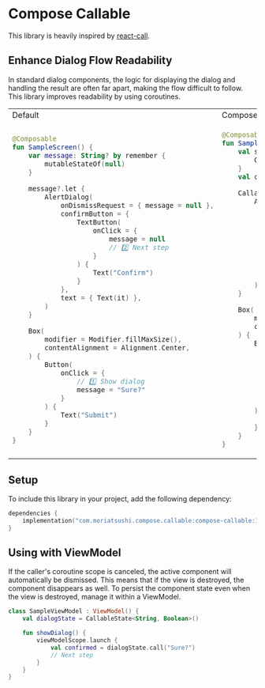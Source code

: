 # Compose Callable

This library is heavily inspired by [react-call](https://github.com/desko27/react-call).

## Enhance Dialog Flow Readability
In standard dialog components, the logic for displaying the dialog and handling the result are often
far apart, making the flow difficult to follow.
This library improves readability by using coroutines.

<table>
<tr>
<td>Default</td>
<td>Compose Callable</td>
</tr>
<tr>
<td>

```kotlin
@Composable
fun SampleScreen() {
    var message: String? by remember {
        mutableStateOf(null)
    }

    message?.let {
        AlertDialog(
            onDismissRequest = { message = null },
            confirmButton = {
                TextButton(
                    onClick = {
                        message = null
                        // 2️⃣ Next step
                    }
                ) {
                    Text("Confirm")
                }
            },
            text = { Text(it) },
        )
    }

    Box(
        modifier = Modifier.fillMaxSize(),
        contentAlignment = Alignment.Center,
    ) {
        Button(
            onClick = {
                // 1️⃣ Show dialog
                message = "Sure?"
            }
        ) {
            Text("Submit")
        }
    }
}
```

</td>
<td>

```kotlin
@Composable
fun SampleScreen() {
    val state = remember {
        CallableState<String, Boolean>()
    }
    val coroutineScope = rememberCoroutineScope()

    CallableHost(state) {
        AlertDialog(
            onDismissRequest = { resume(false) },
            confirmButton = {
                TextButton(
                    onClick = { resume(true) },
                ) {
                    Text("Confirm")
                }
            },
            text = { Text(it) },
        )
    }

    Box(
        modifier = Modifier.fillMaxSize(),
        contentAlignment = Alignment.Center,
    ) {
        Button(
            onClick = {
                coroutineScope.launch {
                    // 1️⃣ Show dialog
                    val confirmed = state.call("Sure?")
                    // 2️⃣ Next step
                }
            }
        ) {
            Text("Submit")
        }
    }
}
```

</td>
</tr>
</table>

## Setup

To include this library in your project, add the following dependency:

```kotlin
dependencies {
    implementation("com.moriatsushi.compose.callable:compose-callable:1.0.0-alpha01")
}
```

## Using with ViewModel

If the caller's coroutine scope is canceled, the active component will automatically be dismissed.
This means that if the view is destroyed, the component disappears as well.
To persist the component state even when the view is destroyed, manage it within a ViewModel.

```kotlin
class SampleViewModel : ViewModel() {
    val dialogState = CallableState<String, Boolean>()

    fun showDialog() {
        viewModelScope.launch {
            val confirmed = dialogState.call("Sure?")
            // Next step
        }
    }
}
```
